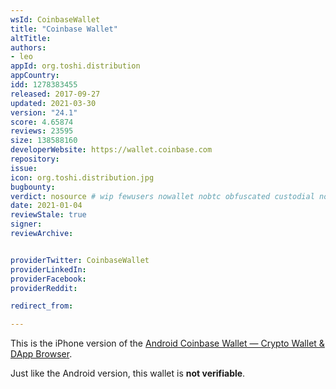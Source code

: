 ```yaml
---
wsId: CoinbaseWallet
title: "Coinbase Wallet"
altTitle: 
authors:
- leo
appId: org.toshi.distribution
appCountry: 
idd: 1278383455
released: 2017-09-27
updated: 2021-03-30
version: "24.1"
score: 4.65874
reviews: 23595
size: 138588160
developerWebsite: https://wallet.coinbase.com
repository: 
issue: 
icon: org.toshi.distribution.jpg
bugbounty: 
verdict: nosource # wip fewusers nowallet nobtc obfuscated custodial nosource nonverifiable reproducible bounty defunct
date: 2021-01-04
reviewStale: true
signer: 
reviewArchive:


providerTwitter: CoinbaseWallet
providerLinkedIn: 
providerFacebook: 
providerReddit: 

redirect_from:

---
```


This is the iPhone version of the
[Android Coinbase Wallet — Crypto Wallet & DApp Browser](/android/org.toshi).

Just like the Android version, this wallet is **not verifiable**.
